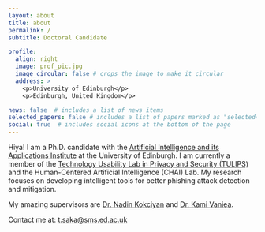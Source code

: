 ```yaml
---
layout: about
title: about
permalink: /
subtitle: Doctoral Candidate

profile:
  align: right
  image: prof_pic.jpg
  image_circular: false # crops the image to make it circular
  address: >
    <p>University of Edinburgh</p>
    <p>Edinburgh, United Kingdom</p>

news: false  # includes a list of news items
selected_papers: false # includes a list of papers marked as "selected={true}"
social: true  # includes social icons at the bottom of the page
---
```


Hiya! I am a Ph.D. candidate with the [Artificial Intelligence and its Applications Institute](https://web.inf.ed.ac.uk/aiai) at the University of Edinburgh. I am currently a member of the [Technology Usability Lab in Privacy and Security (TULIPS)](https://groups.inf.ed.ac.uk/tulips/) and the Human-Centered Artificial Intelligence (CHAI) Lab. My research focuses on developing intelligent tools for better phishing attack detection and mitigation.
 
My amazing supervisors are [Dr. Nadin Kokciyan](http://www.nadinkokciyan.com/) and [Dr. Kami Vaniea](https://vaniea.com/).

Contact me at: t.saka@sms.ed.ac.uk

